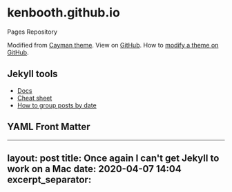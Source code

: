 # kenbooth.github.io
Pages Repository
 
Modified from [Cayman theme](https://pages-themes.github.io/cayman/). View on [GitHub](https://github.com/pages-themes/cayman). How to [modify a theme on GitHub](https://help.github.com/en/github/working-with-github-pages/adding-a-theme-to-your-github-pages-site-using-jekyll).

## Jekyll tools
- [Docs](https://jekyllrb.com/docs/)
- [Cheat sheet](https://devhints.io/jekyll)
- [How to group posts by date](https://stackoverflow.com/questions/18669143/how-to-group-posts-by-date-on-home-page-in-jekyll)

## YAML Front Matter
---
layout: post
title: Once again I can't get Jekyll to work on a Mac
date: 2020-04-07 14:04
excerpt_separator: <!--more-->
---
